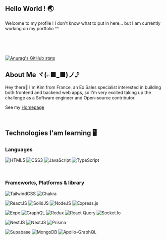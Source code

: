 ## Hello World !  🌏

Welcome to my profile ! I don't know what to put in here... but I am currently working on my portfolio ^^

<br />
<br />
<br />

[![Anurag's GitHub stats](https://github-readme-stats-shueiyang.vercel.app/api?username=ShueiYang&show_icons=true&theme=tokyonight)](https://github.com/anuraghazra/github-readme-stats)


## About Me  ヾ(⌐■_■)ノ♪

Hey there👋 I'm Kim from France, an Ex Sales specialist interested in building both frontend and backend web apps, so I'm very excited taking up the challenge as a Software engineer and Open-source contributor.

See my [Homepage](https://shueiyang.vercel.app)

<br />

## Technologies I'am learning 🖥️
### Languages

![HTML5](https://img.shields.io/badge/html5-%23E34F26.svg?style=for-the-badge&logo=html5&logoColor=white)
![CSS3](https://img.shields.io/badge/css3-%231572B6.svg?style=for-the-badge&logo=css3&logoColor=white)
![JavaScript](https://img.shields.io/badge/javascript-%23323330.svg?style=for-the-badge&logo=javascript&logoColor=%23F7DF1E)
![TypeScript](https://img.shields.io/badge/typescript-%23007ACC.svg?style=for-the-badge&logo=typescript&logoColor=white)

<br />

### Frameworks, Platforms & library
![TailwindCSS](https://img.shields.io/badge/tailwindcss-%2338B2AC.svg?style=for-the-badge&logo=tailwind-css&logoColor=white)
![Chakra](https://img.shields.io/badge/chakra-%234ED1C5.svg?style=for-the-badge&logo=chakraui&logoColor=white)

![ReactJS](https://img.shields.io/badge/react-%2320232a.svg?style=for-the-badge&logo=react&logoColor=%2361DAFB)
![SolidJS](https://img.shields.io/badge/Solid%20JS-2C4F7C?style=for-the-badge&logo=solid&logoColor=white)
![NodeJS](https://img.shields.io/badge/node.js-6DA55F?style=for-the-badge&logo=node.js&logoColor=white)
![Express.js](https://img.shields.io/badge/express.js-%23404d59.svg?style=for-the-badge&logo=express&logoColor=%2361DAFB)

![Expo](https://img.shields.io/badge/Expo-1B1F23?style=for-the-badge&logo=expo&logoColor=white)
![GraphQL](https://img.shields.io/badge/GraphQl-E10098?style=for-the-badge&logo=graphql&logoColor=white)
![Redux](https://img.shields.io/badge/Redux-593D88?style=for-the-badge&logo=redux&logoColor=white)
![React Query](https://img.shields.io/badge/React_Query-FF4154?style=for-the-badge&logo=React_Query&logoColor=white)
![Socket.Io](https://img.shields.io/badge/Socket.io-010101?&style=for-the-badge&logo=Socket.io&logoColor=white)

![NestJS](https://img.shields.io/badge/nestjs-%23E0234E.svg?style=for-the-badge&logo=nestjs&logoColor=white)
![NextJS](https://img.shields.io/badge/Next-black?style=for-the-badge&logo=next.js&logoColor=white)
![Prisma](https://img.shields.io/badge/Prisma-3982CE?style=for-the-badge&logo=Prisma&logoColor=white)

![Supabase](https://img.shields.io/badge/Supabase-3ECF8E?style=for-the-badge&logo=supabase&logoColor=white)
![MongoDB](https://img.shields.io/badge/MongoDB-%234ea94b.svg?style=for-the-badge&logo=mongodb&logoColor=white)
![Apollo-GraphQL](https://img.shields.io/badge/-ApolloGraphQL-311C87?style=for-the-badge&logo=apollo-graphql)

